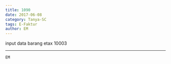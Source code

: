```yaml
---
title: 1090
date: 2017-06-08
category: Tanya-SC
tags: E-Faktur
author: EM
---
```


input data barang etax 10003

---



`EM`
